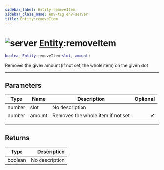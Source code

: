 ```yaml
---
sidebar_label: Entity:removeItem
sidebar_class_name: env-tag env-server
title: Entity:removeItem
---
```


# <img src='/img/wiki/server.png' alt='server' data-tag='env-tag' /> [Entity](../entity/README.md):removeItem

```lua
boolean Entity:removeItem(slot, amount)
```

Removes the given amount (if not set, the whole item) on the given slot<br/>

-----------------
## Parameters

| Type   | Name | Description | Optional |
| ------ | ---- | ----------- | -------: |
| number | slot | No description |   |
| number | amount | Removes the whole item if not set | ✔ |

-----------------
## Returns

| Type   | Description |
| ------ | ----------: |
| boolean | No description |

